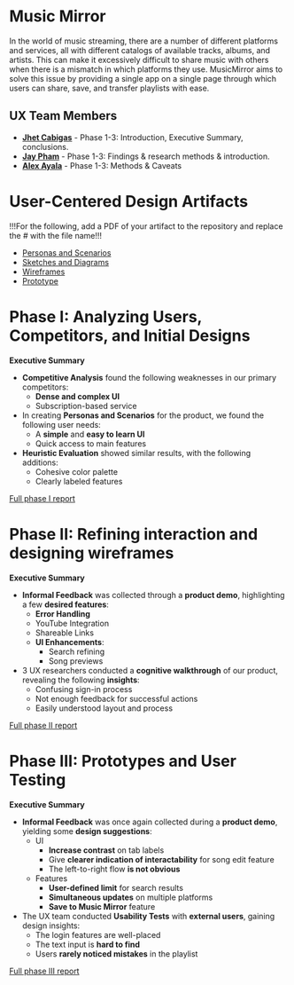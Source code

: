 # Music Mirror

In the world of music streaming, there are a number of different platforms and services, all with different catalogs of available tracks, albums, and artists. This can make it excessively difficult to share music with others when there is a mismatch in which platforms they use. MusicMirror aims to solve this issue by providing a single app on a single page through which users can share, save, and transfer playlists with ease.

## UX Team Members

* **[Jhet Cabigas](https://usabilityengineering.github.io/ux-portfolio-cjhet02/)** - Phase 1-3: Introduction, Executive Summary, conclusions.
* **[Jay Pham](https://github.com/UsabilityEngineering/ux-portfolio-Jpham2525)** - Phase 1-3: Findings & research methods & introduction.
* **[Alex Ayala](https://github.com/UsabilityEngineering/ux-portfolio-aayala7896)** - Phase 1-3: Methods & Caveats

# User-Centered Design Artifacts
 
!!!For the following, add a PDF of your artifact to the repository and replace the # with the file name!!!

* [Personas and Scenarios](personas/Personas-scenarios.pdf)
* [Sketches and Diagrams](sketches/)
* [Wireframes](wireframes/Music-Mirror.pdf)
* [Prototype](#)

# Phase I: Analyzing Users, Competitors, and Initial Designs

**Executive Summary**

* **Competitive Analysis** found the following weaknesses in our primary competitors:
    * **Dense and complex UI**
    * Subscription-based service
* In creating **Personas and Scenarios** for the product, we found the following user needs:
    * A **simple** and **easy to learn UI**
    * Quick access to main features
* **Heuristic Evaluation** showed similar results, with the following additions:
    * Cohesive color palette
    * Clearly labeled features

[Full phase I report](phaseI/)

# Phase II: Refining interaction and designing wireframes

**Executive Summary**

* **Informal Feedback** was collected through a **product demo**, highlighting a few **desired features**:
    * **Error Handling**
    * YouTube Integration
    * Shareable Links
    * **UI Enhancements**:
        * Search refining
        * Song previews
* 3 UX researchers conducted a **cognitive walkthrough** of our product, revealing the following **insights**:
    * Confusing sign-in process
    * Not enough feedback for successful actions
    * Easily understood layout and process

[Full phase II report](phaseII/)

# Phase III: Prototypes and User Testing

**Executive Summary**
* **Informal Feedback** was once again collected during a **product demo**, yielding some **design suggestions**:
  * UI
    * **Increase contrast** on tab labels
    * Give **clearer indication of interactability** for song edit feature
    * The left-to-right flow **is not obvious**
  * Features
    * **User-defined limit** for search results
    * **Simultaneous updates** on multiple platforms
    * **Save to Music Mirror** feature
* The UX team conducted **Usability Tests** with **external users**, gaining design insights:
  * The login features are well-placed
  * The text input is **hard to find**
  * Users **rarely noticed mistakes** in the playlist
 
[Full phase III report](phaseIII/)
